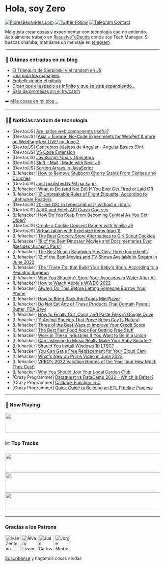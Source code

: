 # Hola, soy Zero

[![FloresBenavides.com](https://img.shields.io/website?down_message=oops&label=MiBlog&style=for-the-badge&up_message=online&url=https%3A%2F%2Ffloresbenavides.com)](https://floresbenavides.com) [![Twitter Follow](https://img.shields.io/twitter/follow/ZeroDragon?color=%231DA1F2&label=Follow&logo=twitter&logoColor=ffffff&style=for-the-badge)](https://twitter.com/zerodragon) [![Telegram Contact](https://img.shields.io/badge/escr%C3%ADbeme-ZeroDragon-%2326A5E4?style=for-the-badge&logo=telegram)](https://t.me/zerodragon)

Me gusta crear cosas y experimentar con tecnología que no entiendo.
Actualmente trabajo en [ResuelveTuDeuda](http://github.com/resuelve) donde soy Tech Manager.
Si buscas chamba, mandame un mensaje en [telegram](https://t.me/zerodragon).

---

### 📕 Últimas entradas en mi blog
<!-- BLOG-POST-LIST:START -->
- [El Triángulo de Sierpinski y el random en JS](https://floresbenavides.com/el-triangulo-de-sierpinski-y-el-random-en-js/)
- [Una para los managers](https://floresbenavides.com/una-para-los-managers/)
- [Embelleciendo el github](https://floresbenavides.com/embelleciendo-el-github/)
- [Dicen que el espacio es infinito y que se está expandiendo…](https://floresbenavides.com/dicen-que-el-espacio-es-infinito-y-que-se-esta-expandiendo/)
- [Salir de promesas sin el try/catch](https://floresbenavides.com/salir-de-promesas-sin-el-try-catch/)
<!-- BLOG-POST-LIST:END -->

➡️ [Más cosas en mi blog...](https://floresbenavides.com)

---

### 👨‍💻 Noticias random de tecnología
<!-- TECH-POSTS:START -->
- [Dev.to/JS] [Are native web components useful?](https://dev.to/matiasdandrea/are-native-web-components-useful-18kd)
- [Dev.to/JS] [[Asia + Europe] No-Code Experiments for WebPerf &amp; more on WebPageTest LIVE! on June 2](https://dev.to/jeenaj/no-code-experiments-for-webperf-more-on-webpagetest-live-on-june-2-36b5)
- [Dev.to/JS] [Conceptos básicos de Angular - Angular Basics &lpar;1/n&rpar;](https://dev.to/joeaspiazudeveloper/conceptos-basicos-de-angular-angular-basics-1n-l3f)
- [Dev.to/JS] [VS Code Extension](https://dev.to/zainbinfurqan/vs-code-extension-4k30)
- [Dev.to/JS] [JavaScript: Unary Operators](https://dev.to/thatgirlvictoria/javascript-unary-operators-43dk)
- [Dev.to/JS] [Skiff - Mail | Made with Next JS](https://dev.to/madewithjavascript/skiff-mail-made-with-next-js-4n39)
- [Dev.to/JS] [Sorting Arrays in JavaScript](https://dev.to/melguachun/sorting-arrays-in-javascript-3809)
- [Lifehacker] [How to Remove Stubborn Cherry Stains From Clothes and Couches](https://lifehacker.com/how-to-remove-stubborn-cherry-stains-from-clothes-and-c-1849003421)
- [Dev.to/JS] [Just published NPM package](https://dev.to/nikolap994/just-published-npm-package-23lg)
- [Lifehacker] [What to Do &lpar;and Not Do&rpar; If You Ever Get Fired or Laid Off](https://lifehacker.com/what-to-do-and-not-do-if-you-ever-get-fired-or-laid-o-1849003222)
- [Lifehacker] [17 Unbreakable Rules of Flight Etiquette, According to Lifehacker Readers](https://lifehacker.com/17-unbreakable-rules-of-flight-etiquette-according-to-1849001695)
- [Dev.to/JS] [20-line DSL in typescript or js without a library](https://dev.to/qpwo/20-line-dsl-in-typescript-or-js-without-a-library-pk7)
- [Dev.to/JS] [AJAX and Fetch API Crash Courses](https://dev.to/thedevdrawer/ajax-and-fetch-api-crash-courses-32im)
- [Lifehacker] [How Do You Keep From Becoming Cynical As You Get Older?](https://lifehacker.com/how-do-you-keep-from-becoming-cynical-as-you-get-older-1849002675)
- [Dev.to/JS] [Create a Cookie Consent Banner with Vanilla JS](https://dev.to/ryanallmad/create-a-cookie-consent-banner-with-vanilla-js-ibf)
- [Dev.to/JS] [Virtualization with fixed size items &lpar;part 1&rpar;](https://dev.to/romaintrotard/virtualization-with-fixed-size-items-part-1-4kid)
- [Lifehacker] [The Best Grocery Store Alternatives to Girl Scout Cookies](https://lifehacker.com/the-best-grocery-store-alternatives-to-girl-scout-cooki-1849002409)
- [Lifehacker] [18 of the Best Dinosaur Movies and Documentaries Ever &lpar;Besides ‘Jurassic Park’&rpar;](https://lifehacker.com/18-of-the-best-dinosaur-movies-and-documentaries-ever-1848997520)
- [Lifehacker] [The Best Beach Sandwich Has Only Three Ingredients](https://lifehacker.com/the-best-beach-sandwich-has-only-three-ingredients-1849002302)
- [Lifehacker] [12 of the Best Movies and TV Shows Available to Stream in June 2022](https://lifehacker.com/12-of-the-best-movies-and-tv-shows-available-to-stream-1848996215)
- [Lifehacker] [The &#39;Three T’s&#39; that Build Your Baby&#39;s Brain, According to a Pediatric Surgeon](https://lifehacker.com/the-three-t-s-that-build-your-babys-brain-according-to-1849000872)
- [Lifehacker] [Why You Shouldn&#39;t Store Your Avocados in Water After All](https://lifehacker.com/why-you-shouldnt-store-your-avocados-in-water-after-all-1849001266)
- [Lifehacker] [How to Watch Apple&#39;s WWDC 2022](https://lifehacker.com/how-to-watch-apples-wwdc-2022-1849001407)
- [Lifehacker] [Always Do This Before Letting Someone Borrow Your Phone](https://lifehacker.com/always-do-this-before-letting-someone-borrow-your-phone-1849000861)
- [Lifehacker] [How to Bring Back the iTunes MiniPlayer](https://lifehacker.com/how-to-bring-back-the-itunes-miniplayer-1849000588)
- [Lifehacker] [Do Not Eat Any of These Products That Contain Peanut Butter, FDA Says](https://lifehacker.com/do-not-eat-any-of-these-products-that-contain-peanut-bu-1849000220)
- [Lifehacker] [How to Finally Cut, Copy, and Paste Files in Google Drive](https://lifehacker.com/how-to-finally-cut-copy-and-paste-files-in-google-dri-1849000671)
- [Lifehacker] [11 Animal Species That Prove Being Gay Is Natural](https://lifehacker.com/11-animal-species-that-prove-being-gay-is-natural-1848997897)
- [Lifehacker] [Three of the Best Ways to Improve Your Credit Score](https://lifehacker.com/three-of-the-best-ways-to-improve-your-credit-score-1848996415)
- [Lifehacker] [The Best Fast Food Apps For Getting Free Stuff](https://lifehacker.com/the-best-fast-food-apps-for-getting-free-stuff-1848997670)
- [Lifehacker] [Work in These Industries If You Want to Be in a Union](https://lifehacker.com/work-in-these-industries-if-you-want-to-be-in-a-union-1848986455)
- [Lifehacker] [Can Listening to Music Really Make Your Baby Smarter?](https://lifehacker.com/can-listening-to-classical-music-really-make-your-baby-1848997669)
- [Lifehacker] [Should You Install Windows 10 LTSC?](https://lifehacker.com/should-you-install-windows-10-ltsc-1848997569)
- [Lifehacker] [You Can Get a Free Replacement for Your Cloud Cam](https://lifehacker.com/how-to-replace-your-cloud-cam-with-a-free-blink-mini-1848996113)
- [Lifehacker] [What&#39;s New on Prime Video in June 2022](https://lifehacker.com/whats-new-on-prime-video-in-june-2022-1848996724)
- [Lifehacker] [VRBO&#39;s 2022 Vacation Homes of the Year &lpar;and How Much They Cost&rpar;](https://lifehacker.com/vrbos-2022-vacation-homes-of-the-year-and-how-much-the-1848995648)
- [Lifehacker] [Why You Should Join Your Local Garden Club](https://lifehacker.com/why-you-should-join-your-local-garden-club-1848995994)
- [Crazy Programmer] [Dataquest vs DataCamp 2022 – Which is Better?](https://www.thecrazyprogrammer.com/2022/05/dataquest-vs-datacamp.html)
- [Crazy Programmer] [Callback Function in C](https://www.thecrazyprogrammer.com/2022/05/callback-function-in-c.html)
- [Crazy Programmer] [Quick Guide to Building an ETL Pipeline Process](https://www.thecrazyprogrammer.com/2022/05/quick-guide-to-building-an-etl-pipeline-process.html)<!-- TECH-POSTS:END -->

---

### 🎵 Now Playing
<a href="https://spotify-now-playing-dun.vercel.app/now-playing?open"><img src="https://spotify-now-playing-dun.vercel.app/now-playing" width="540" height="64"></a>

### 📈 Top Tracks
<a href="https://spotify-now-playing-dun.vercel.app/top-tracks?i=1&open"><img src="https://spotify-now-playing-dun.vercel.app/top-tracks?i=1" width="540" height="64"></a>
<a href="https://spotify-now-playing-dun.vercel.app/top-tracks?i=2&open"><img src="https://spotify-now-playing-dun.vercel.app/top-tracks?i=2" width="540" height="64"></a>
<a href="https://spotify-now-playing-dun.vercel.app/top-tracks?i=3&open"><img src="https://spotify-now-playing-dun.vercel.app/top-tracks?i=3" width="540" height="64"></a>

---

### Gracias a los Patrons
[<img src="https://avatars.githubusercontent.com/u/243380?v=4" alt="Iván Zenteno" width="50px">](https://github.com/k001) [<img src="https://avatars.githubusercontent.com/u/19955639?v=4" alt="Álvaro Lizama" width="50px">](https://github.com/alvarolizama) [<img src="https://avatars.githubusercontent.com/u/2718753?v=4" alt="Juan Carlos Ruiz" width="50px">](https://github.com/JuanCrg90) [<img src="https://avatars.githubusercontent.com/u/37025?v=4" alt="Jorge Medrano" width="50px">](https://github.com/h1pp1e) 

[Suscríbanse](https://www.patreon.com/zerodragon) y hagámos cosas chidas
